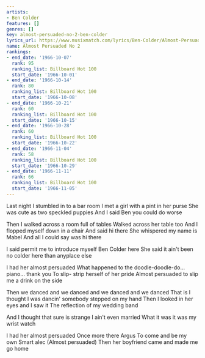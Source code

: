 ```yaml
---
artists:
- Ben Colder
features: []
genres: []
key: almost-persuaded-no-2-ben-colder
lyrics_url: https://www.musixmatch.com/lyrics/Ben-Colder/Almost-Persuaded-No-2-Rerecorded
name: Almost Persuaded No 2
rankings:
- end_date: '1966-10-07'
  rank: 95
  ranking_list: Billboard Hot 100
  start_date: '1966-10-01'
- end_date: '1966-10-14'
  rank: 80
  ranking_list: Billboard Hot 100
  start_date: '1966-10-08'
- end_date: '1966-10-21'
  rank: 60
  ranking_list: Billboard Hot 100
  start_date: '1966-10-15'
- end_date: '1966-10-28'
  rank: 60
  ranking_list: Billboard Hot 100
  start_date: '1966-10-22'
- end_date: '1966-11-04'
  rank: 58
  ranking_list: Billboard Hot 100
  start_date: '1966-10-29'
- end_date: '1966-11-11'
  rank: 66
  ranking_list: Billboard Hot 100
  start_date: '1966-11-05'
---
```

Last night I stumbled in to a bar room
I met a girl with a pint in her purse
She was cute as two speckled puppies
And I said Ben you could do worse

Then I walked across a room full of tables
Walked across her table too
And I flopped myself down in a chair
And said hi there
She whispered my name is Mabel
And all I could say was hi there

I said permit me to introduce myself Ben Colder here
She said it ain't been no colder here than anyplace else

I had her almost persuaded
What happened to the doodle-doodle-do... piano... thank you
To slip- strip herself of her pride
Almost persuaded to slip me a drink on the side

Then we danced and we danced and we danced and we danced
That is I thought I was dancin' somebody stepped on my hand
Then I looked in her eyes and I saw it
The reflection of my wedding band

And I thought that sure is strange I ain't even married
What it was it was my wrist watch

I had her almost persuaded
Once more there Argus
To come and be my own
Smart alec
(Almost persuaded)
Then her boyfriend came and made me go home
